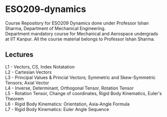 # ESO209-dynamics

Course Repository for ESO209 Dynamics done under Professor Ishan Sharma, Department of Mechanical Engineering.<br>
Department mandatory course for Mechanical and Aerospace undergrads at IIT Kanpur.
All the course material belongs to Professor Ishan Sharma.

## Lectures

L1 - Vectors, CS, Index Notatation<br>
L2 - Cartesian Vectors<br>
L3 - Principal Values & Princial Vectors; Symmetric and Skew-Symmetric Tensors; Axial Vector<br>
L4 - Inverse, Determinant, Orthogonal Tensor, Rotation Tensor<br>
L5 - Rotation Tensor, Change of coordinates, Rigid Body Kinematics, Euler's Theorem<br>
L6 - Rigid Body Kinematics: Orientation, Axia-Angle Formula<br>
L7 - Rigid Body Kinematics: Euler Angle Sequence<br>